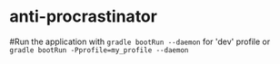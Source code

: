 anti-procrastinator
===================


#Run the application with
`gradle bootRun --daemon` for 'dev' profile
or
`gradle bootRun -Pprofile=my_profile --daemon`
